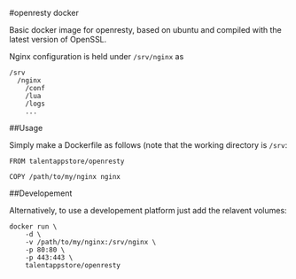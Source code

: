 #openresty docker

Basic docker image for openresty, based on ubuntu and compiled with the latest version of OpenSSL.

Nginx configuration is held under `/srv/nginx` as

    /srv
      /nginx
        /conf
        /lua
        /logs
        ...

##Usage

Simply make a Dockerfile as follows (note that the working directory is `/srv`:

    FROM talentappstore/openresty

    COPY /path/to/my/nginx nginx

##Developement

Alternatively, to use a developement platform just add the relavent volumes:

    docker run \
        -d \
        -v /path/to/my/nginx:/srv/nginx \
        -p 80:80 \
        -p 443:443 \
        talentappstore/openresty
